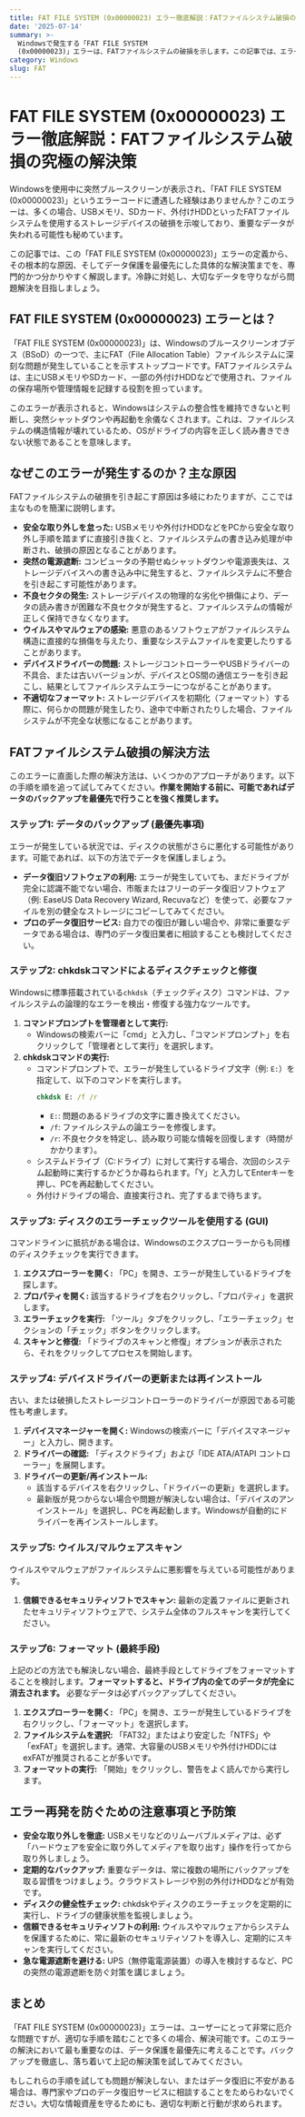 ```yaml
---
title: FAT FILE SYSTEM (0x00000023) エラー徹底解説：FATファイルシステム破損の究極の解決策
date: '2025-07-14'
summary: >-
  Windowsで発生する「FAT FILE SYSTEM
  (0x00000023)」エラーは、FATファイルシステムの破損を示します。この記事では、エラーの定義、主な原因、そしてデータ損失を最小限に抑えながら問題を解決するための具体的な手順を専門的に解説します。
category: Windows
slug: FAT
---
```


# FAT FILE SYSTEM (0x00000023) エラー徹底解説：FATファイルシステム破損の究極の解決策

Windowsを使用中に突然ブルースクリーンが表示され、「FAT FILE SYSTEM (0x00000023)」というエラーコードに遭遇した経験はありませんか？このエラーは、多くの場合、USBメモリ、SDカード、外付けHDDといったFATファイルシステムを使用するストレージデバイスの破損を示唆しており、重要なデータが失われる可能性も秘めています。

この記事では、この「FAT FILE SYSTEM (0x00000023)」エラーの定義から、その根本的な原因、そしてデータ保護を最優先にした具体的な解決策までを、専門的かつ分かりやすく解説します。冷静に対処し、大切なデータを守りながら問題解決を目指しましょう。

## FAT FILE SYSTEM (0x00000023) エラーとは？

「FAT FILE SYSTEM (0x00000023)」は、Windowsのブルースクリーンオブデス（BSoD）の一つで、主にFAT（File Allocation Table）ファイルシステムに深刻な問題が発生していることを示すストップコードです。FATファイルシステムは、主にUSBメモリやSDカード、一部の外付けHDDなどで使用され、ファイルの保存場所や管理情報を記録する役割を担っています。

このエラーが表示されると、Windowsはシステムの整合性を維持できないと判断し、突然シャットダウンや再起動を余儀なくされます。これは、ファイルシステムの構造情報が壊れているため、OSがドライブの内容を正しく読み書きできない状態であることを意味します。

## なぜこのエラーが発生するのか？主な原因

FATファイルシステムの破損を引き起こす原因は多岐にわたりますが、ここでは主なものを簡潔に説明します。

*   **安全な取り外しを怠った:** USBメモリや外付けHDDなどをPCから安全な取り外し手順を踏まずに直接引き抜くと、ファイルシステムの書き込み処理が中断され、破損の原因となることがあります。
*   **突然の電源遮断:** コンピュータの予期せぬシャットダウンや電源喪失は、ストレージデバイスへの書き込み中に発生すると、ファイルシステムに不整合を引き起こす可能性があります。
*   **不良セクタの発生:** ストレージデバイスの物理的な劣化や損傷により、データの読み書きが困難な不良セクタが発生すると、ファイルシステムの情報が正しく保持できなくなります。
*   **ウイルスやマルウェアの感染:** 悪意のあるソフトウェアがファイルシステム構造に直接的な損傷を与えたり、重要なシステムファイルを変更したりすることがあります。
*   **デバイスドライバーの問題:** ストレージコントローラーやUSBドライバーの不具合、または古いバージョンが、デバイスとOS間の通信エラーを引き起こし、結果としてファイルシステムエラーにつながることがあります。
*   **不適切なフォーマット:** ストレージデバイスを初期化（フォーマット）する際に、何らかの問題が発生したり、途中で中断されたりした場合、ファイルシステムが不完全な状態になることがあります。

## FATファイルシステム破損の解決方法

このエラーに直面した際の解決方法は、いくつかのアプローチがあります。以下の手順を順を追って試してみてください。**作業を開始する前に、可能であればデータのバックアップを最優先で行うことを強く推奨します。**

### ステップ1: データのバックアップ (最優先事項)

エラーが発生している状況では、ディスクの状態がさらに悪化する可能性があります。可能であれば、以下の方法でデータを保護しましょう。

*   **データ復旧ソフトウェアの利用:** エラーが発生していても、まだドライブが完全に認識不能でない場合、市販またはフリーのデータ復旧ソフトウェア（例: EaseUS Data Recovery Wizard, Recuvaなど）を使って、必要なファイルを別の健全なストレージにコピーしてみてください。
*   **プロのデータ復旧サービス:** 自力での復旧が難しい場合や、非常に重要なデータである場合は、専門のデータ復旧業者に相談することも検討してください。

### ステップ2: chkdskコマンドによるディスクチェックと修復

Windowsに標準搭載されている`chkdsk`（チェックディスク）コマンドは、ファイルシステムの論理的なエラーを検出・修復する強力なツールです。

1.  **コマンドプロンプトを管理者として実行:**
    *   Windowsの検索バーに「cmd」と入力し、「コマンドプロンプト」を右クリックして「管理者として実行」を選択します。
2.  **chkdskコマンドの実行:**
    *   コマンドプロンプトで、エラーが発生しているドライブ文字（例: `E:`）を指定して、以下のコマンドを実行します。
        ```cmd
        chkdsk E: /f /r
        ```
        *   `E:`: 問題のあるドライブの文字に置き換えてください。
        *   `/f`: ファイルシステムの論エラーを修復します。
        *   `/r`: 不良セクタを特定し、読み取り可能な情報を回復します（時間がかかります）。
    *   システムドライブ（C:ドライブ）に対して実行する場合、次回のシステム起動時に実行するかどうか尋ねられます。「Y」と入力してEnterキーを押し、PCを再起動してください。
    *   外付けドライブの場合、直接実行され、完了するまで待ちます。

### ステップ3: ディスクのエラーチェックツールを使用する (GUI)

コマンドラインに抵抗がある場合は、Windowsのエクスプローラーからも同様のディスクチェックを実行できます。

1.  **エクスプローラーを開く:** 「PC」を開き、エラーが発生しているドライブを探します。
2.  **プロパティを開く:** 該当するドライブを右クリックし、「プロパティ」を選択します。
3.  **エラーチェックを実行:** 「ツール」タブをクリックし、「エラーチェック」セクションの「チェック」ボタンをクリックします。
4.  **スキャンと修復:** 「ドライブのスキャンと修復」オプションが表示されたら、それをクリックしてプロセスを開始します。

### ステップ4: デバイスドライバーの更新または再インストール

古い、または破損したストレージコントローラーのドライバーが原因である可能性も考慮します。

1.  **デバイスマネージャーを開く:** Windowsの検索バーに「デバイスマネージャー」と入力し、開きます。
2.  **ドライバーの確認:** 「ディスクドライブ」および「IDE ATA/ATAPI コントローラー」を展開します。
3.  **ドライバーの更新/再インストール:**
    *   該当するデバイスを右クリックし、「ドライバーの更新」を選択します。
    *   最新版が見つからない場合や問題が解決しない場合は、「デバイスのアンインストール」を選択し、PCを再起動します。Windowsが自動的にドライバーを再インストールします。

### ステップ5: ウイルス/マルウェアスキャン

ウイルスやマルウェアがファイルシステムに悪影響を与えている可能性があります。

1.  **信頼できるセキュリティソフトでスキャン:** 最新の定義ファイルに更新されたセキュリティソフトウェアで、システム全体のフルスキャンを実行してください。

### ステップ6: フォーマット (最終手段)

上記のどの方法でも解決しない場合、最終手段としてドライブをフォーマットすることを検討します。**フォーマットすると、ドライブ内の全てのデータが完全に消去されます。** 必要なデータは必ずバックアップしてください。

1.  **エクスプローラーを開く:** 「PC」を開き、エラーが発生しているドライブを右クリックし、「フォーマット」を選択します。
2.  **ファイルシステムを選択:** 「FAT32」またはより安定した「NTFS」や「exFAT」を選択します。通常、大容量のUSBメモリや外付けHDDにはexFATが推奨されることが多いです。
3.  **フォーマットの実行:** 「開始」をクリックし、警告をよく読んでから実行します。

## エラー再発を防ぐための注意事項と予防策

*   **安全な取り外しを徹底:** USBメモリなどのリムーバブルメディアは、必ず「ハードウェアを安全に取り外してメディアを取り出す」操作を行ってから取り外しましょう。
*   **定期的なバックアップ:** 重要なデータは、常に複数の場所にバックアップを取る習慣をつけましょう。クラウドストレージや別の外付けHDDなどが有効です。
*   **ディスクの健全性チェック:** chkdskやディスクのエラーチェックを定期的に実行し、ドライブの健康状態を監視しましょう。
*   **信頼できるセキュリティソフトの利用:** ウイルスやマルウェアからシステムを保護するために、常に最新のセキュリティソフトを導入し、定期的にスキャンを実行してください。
*   **急な電源遮断を避ける:** UPS（無停電電源装置）の導入を検討するなど、PCの突然の電源遮断を防ぐ対策を講じましょう。

## まとめ

「FAT FILE SYSTEM (0x00000023)」エラーは、ユーザーにとって非常に厄介な問題ですが、適切な手順を踏むことで多くの場合、解決可能です。このエラーの解決において最も重要なのは、データ保護を最優先に考えることです。バックアップを徹底し、落ち着いて上記の解決策を試してみてください。

もしこれらの手順を試しても問題が解決しない、またはデータ復旧に不安がある場合は、専門家やプロのデータ復旧サービスに相談することをためらわないでください。大切な情報資産を守るためにも、適切な判断と行動が求められます。
